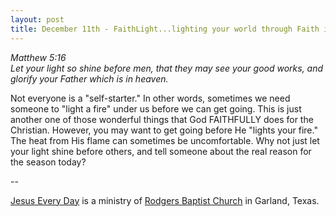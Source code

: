 ```yaml
---
layout: post
title: December 11th - FaithLight...lighting your world through Faith in
---
```


_Matthew 5:16  
Let your light so shine before men, that they may see your good
works, and glorify your Father which is in heaven._

Not everyone is a "self-starter." In other words, sometimes we need
someone to "light a fire" under us before we can get going. This is
just another one of those wonderful things that God FAITHFULLY does
for the Christian. However, you may want to get going before He
"lights your fire." The heat from His flame can sometimes be
uncomfortable. Why not just let your light shine before others, and
tell someone about the real reason for the season today?

 --

<a href=http://jesuseveryday.net>Jesus Every Day</a> is a ministry of <a href=http://rodgersbaptist.net>Rodgers Baptist Church</a> in Garland, Texas.
